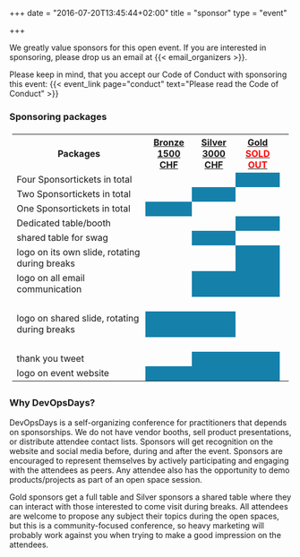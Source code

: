 +++
date = "2016-07-20T13:45:44+02:00"
title = "sponsor"
type = "event"

+++

We greatly value sponsors for this open event.  If you are interested in sponsoring, please drop us an email at {{< email_organizers >}}.

Please keep in mind, that you accept our Code of Conduct with sponsoring this event: {{< event_link page="conduct" text="Please read the Code of Conduct" >}}

### Sponsoring packages
<table border="0" width="100%" style="padding: 5px;">
  <tr>
    <th><b>Packages</b></th>
    <th><center><b><u>Bronze<br />1500 CHF</u></center></b></th>
    <th><center><b><u>Silver<br />3000 CHF</u></center></b></th>
    <th><center><b><u>Gold<br /><font color="red">SOLD OUT</font></u></center></b></th>
    <th></th>
  </tr>

  <tr>
    <td>Four Sponsortickets in total</td>
    <td>&nbsp;</td>
    <td>&nbsp;</td>
    <td bgcolor="#1581AB">&nbsp;</td>
  </tr>

  <tr>
    <td>Two Sponsortickets in total</td>
    <td>&nbsp;</td>
    <td bgcolor="#1581AB">&nbsp;</td>
    <td>&nbsp;</td>
  </tr>

  <tr>
    <td>One Sponsortickets in total</td>
    <td bgcolor="#1581AB">&nbsp;</td>
    <td>&nbsp;</td>
    <td>&nbsp;</td>
  </tr>

  <tr>
    <td>Dedicated table/booth</td>
    <td>&nbsp;</td>
    <td>&nbsp;</td>
    <td bgcolor="#1581AB">&nbsp;</td>
  </tr>

  <tr>
    <td>shared table for swag</td>
    <td>&nbsp;</td>
    <td bgcolor="#1581AB">&nbsp;</td>
    <td>&nbsp;</td>
  </tr>

  <tr>
    <td>logo on its own slide, rotating during breaks</td>
    <td>&nbsp;</td>
    <td>&nbsp;</td>
    <td bgcolor="#1581AB">&nbsp;</td>
  </tr>

  <tr>
    <td>logo on all email communication</td>
    <td>&nbsp;</td>
    <td bgcolor="#1581AB">&nbsp;</td>
    <td bgcolor="#1581AB">&nbsp;</td>
  </tr>

  <tr>
    <td>&nbsp;</td>
    <td>&nbsp;</td>
    <td>&nbsp;</td>
    <td>&nbsp;</td>
  </tr>

  <tr>
    <td>logo on shared slide, rotating during breaks</td>
    <td bgcolor="#1581AB">&nbsp;</td>
    <td bgcolor="#1581AB">&nbsp;</td>
    <td>&nbsp;</td>
  </tr>

  <tr>
    <td>&nbsp;</td>
    <td>&nbsp;</td>
    <td>&nbsp;</td>
    <td>&nbsp;</td>
  </tr>

  <tr>
    <td>thank you tweet</td>
    <td>&nbsp;</td>
    <td bgcolor="#1581AB">&nbsp;</td>
    <td bgcolor="#1581AB">&nbsp;</td>
  </tr>

  <tr>
    <td>logo on event website</td>
    <td bgcolor="#1581AB">&nbsp;</td>
    <td bgcolor="#1581AB">&nbsp;</td>
    <td bgcolor="#1581AB">&nbsp;</td>
  </tr>
</table>

### Why DevOpsDays?

DevOpsDays is a self-organizing conference for practitioners that depends on sponsorships. We do not have vendor booths, sell product presentations, or distribute attendee contact lists. Sponsors will get recognition on the website and social media before, during and after the event. Sponsors are encouraged to represent themselves by actively participating and engaging with the attendees as peers. Any attendee also has the opportunity to demo products/projects as part of an open space session.


Gold sponsors get a full table and Silver sponsors a shared table where they can interact with those interested to come visit during breaks. All attendees are welcome to propose any subject their topics during the open spaces, but this is a community-focused conference, so heavy marketing will probably work against you when trying to make a good impression on the attendees.
